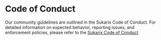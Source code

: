 # Code of Conduct

Our community guidelines are outlined in the Sukarix Code of Conduct. For detailed information on expected behavior,
reporting issues, and enforcement policies, please refer to
the [Sukarix Code of Conduct](https://sukarix.com/docs/community/code-of-conduct.html).
